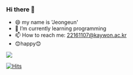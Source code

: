 ### Hi there 👋

- 😄 my name is 'Jeongeun'
- 🌱 I’m currently learning programming
- 📫 How to reach me: 22161107@kaywon.ac.kr
- 😊happy😊

<img src="https://img.shields.io/badge/Adobe-FF0000?style=flatsquare&logo=Adobe&logoColor=white"/>



[![Hits](https://hits.seeyoufarm.com/api/count/incr/badge.svg?url=https%3A%2F%2Fgithub.com%2Fjangjeongeun&count_bg=%2379C83D&title_bg=%23555555&icon=&icon_color=%23E7E7E7&title=hits&edge_flat=false)](https://hits.seeyoufarm.com)
